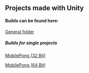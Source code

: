 ## **Projects made with Unity**

#### **Builds can be found here:**

[General folder](https://1drv.ms/f/s!Ag07iktTsq-k3xMV_CWE80R141ji)

##### **Builds for single projects**

[MobilePong (32 Bit)](https://1drv.ms/u/s!Ag07iktTsq-k3xQPgYktJAendDkw)

[MobilePong (64 Bit)](https://1drv.ms/u/s!Ag07iktTsq-k3xWnxZhQAHFPyVqQ)